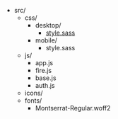 - src/
	- css/
		- desktop/  
			-	[style.sass](/src/css/desktop/style.sass) 
		- mobile/
			- style.sass
	-	js/
		-	app.js
		-	fire.js
		-	base.js
		-	auth.js
  - icons/ 
  - fonts/
  	-	Montserrat-Regular.woff2 
